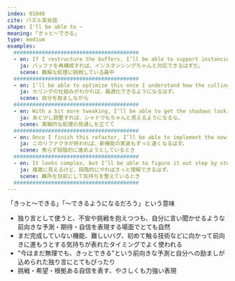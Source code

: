 ```yaml
---
index: 01048
cite: パズル英会話
shape: I'll be able to ~
meaning: ｢きっと〜できる」
type: medium
examples:
  ########################################
  - en: If I restructure the buffers, I’ll be able to support instancing properly.
    ja: バッファを再構成すれば、インスタンシングちゃんと対応できるはずだ。
    scene: 難解な処理に挑戦している最中
  ########################################
  - en: I’ll be able to optimize this once I understand how the culling works.
    ja: カリングの仕組みがわかれば、最適化できるようになるはず。
    scene: 自分を励ましながら
  ########################################
  - en: With a bit more tweaking, I’ll be able to get the shadows looking right.
    ja: あと少し調整すれば、シャドウもちゃんと見えるようになるな。
    scene: 実験的な処理の見通しを立てて
  ########################################
  - en: Once I finish this refactor, I’ll be able to implement the new features much faster.
    ja: このリファクタが終われば、新機能の実装もずっと速くなるはず。
    scene: 焦らず段階的に進めようとしているとき
  ########################################
  - en: It looks complex, but I’ll be able to figure it out step by step.
    ja: 複雑に見えるけど、段階的にやればきっと理解できるはず。
    scene: 難所を目前にして気持ちを整えているとき
  ########################################
---
```


「きっと〜できる」「〜できるようになるだろう」という意味

- 独り言として使うと、不安や挑戦を抱えつつも、自分に言い聞かせるような前向きな予測・期待・自信を表現する場面でとても自然
- まだ完成していない機能、難しいバグ、初めて触る技術などに向かって前向きに進もうとする気持ちが表れたタイミングでよく使われる
- "今はまだ無理でも、きっとできる"という前向きな予測と自分への励ましが込められた独り言にとてもぴったり
- 挑戦・希望・根拠ある自信を表す、やさしくも力強い表現
